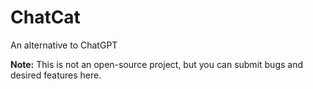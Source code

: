 # ChatCat

An alternative to ChatGPT

**Note:** This is not an open-source project, but you can submit bugs and desired features here.
